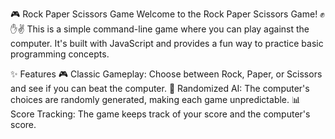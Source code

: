 🎮 Rock Paper Scissors Game
Welcome to the Rock Paper Scissors Game! ✊✋✌️ This is a simple command-line game where you can play against the computer. It's built with JavaScript and provides a fun way to practice basic programming concepts.

✨ Features
🎮 Classic Gameplay: Choose between Rock, Paper, or Scissors and see if you can beat the computer.
🤖 Randomized AI: The computer's choices are randomly generated, making each game unpredictable.
📊 Score Tracking: The game keeps track of your score and the computer's score.

